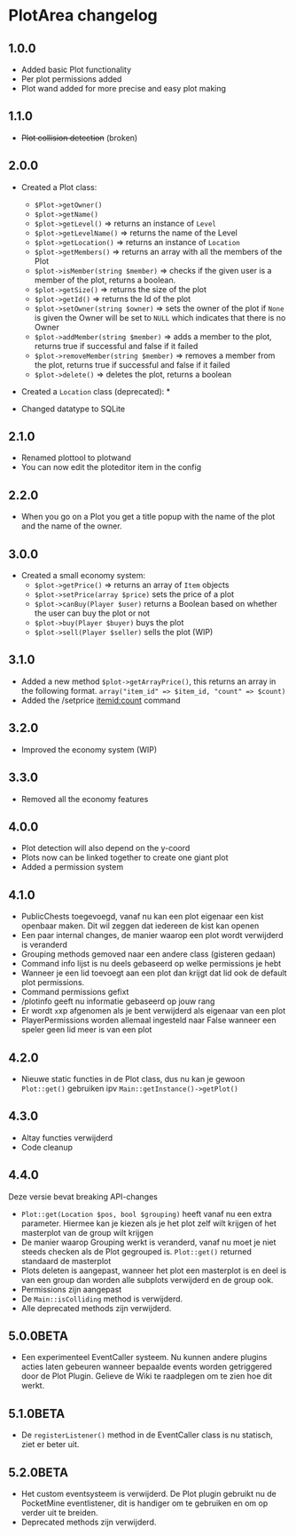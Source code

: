 # PlotArea changelog

## 1.0.0

* Added basic Plot functionality
* Per plot permissions added
* Plot wand added for more precise and easy plot making

## 1.1.0
* ~~Plot collision detection~~ (broken)

## 2.0.0
* Created a Plot class:
    * `$Plot->getOwner()`
    * `$plot->getName()`
    * `$plot->getLevel()` => returns an instance of `Level`
    * `$plot->getLevelName()` => returns the name of the Level
    * `$plot->getLocation()` => returns an instance of `Location`
    * `$plot->getMembers()` => returns an array with all the members of the Plot
    * `$plot->isMember(string $member)` => checks if the given user is a member of the plot, returns a boolean.
    * `$plot->getSize()` => returns the size of the plot
    * `$plot->getId()` => returns the Id of the plot
    * `$plot->setOwner(string $owner)` => sets the owner of the plot if `None` is given the Owner will be set to `NULL` which indicates that there is no Owner
    * `$plot->addMember(string $member)` => adds a member to the plot, returns true if successful and false if it failed
    * `$plot->removeMember(string $member)` => removes a member from the plot, returns true if successful and false if it failed
    * `$plot->delete()` => deletes the plot, returns a boolean
    
* Created a `Location` class (deprecated):
    * 
     
* Changed datatype to SQLite

## 2.1.0
* Renamed plottool to plotwand
* You can now edit the ploteditor item in the config

## 2.2.0
* When you go on a Plot you get a title popup with the name of the plot and the name of the owner.

## 3.0.0
* Created a small economy system:
    * `$plot->getPrice()` => returns an array of `Item` objects
    * `$plot->setPrice(array $price)` sets the price of a plot
    * `$plot->canBuy(Player $user)` returns a Boolean based on whether the user can buy the plot or not
    * `$plot->buy(Player $buyer)` buys the plot
    * `$plot->sell(Player $seller)` sells the plot (WIP)

## 3.1.0
* Added a new method `$plot->getArrayPrice()`, this returns an array in the following format. `array("item_id" => $item_id, "count" => $count)`
* Added the /setprice <itemid:count> command

## 3.2.0
* Improved the economy system (WIP)

## 3.3.0 
* Removed all the economy features

## 4.0.0
* Plot detection will also depend on the y-coord
* Plots now can be linked together to create one giant plot
* Added a permission system

## 4.1.0
* PublicChests toegevoegd, vanaf nu kan een plot eigenaar een kist openbaar maken. Dit wil zeggen dat iedereen de kist kan openen
* Een paar internal changes, de manier waarop een plot wordt verwijderd is veranderd
* Grouping methods gemoved naar een andere class (gisteren gedaan)
* Command info lijst is nu deels gebaseerd op welke permissions je hebt
* Wanneer je een lid toevoegt aan een plot dan krijgt dat lid ook de default plot permissions.
* Command permissions gefixt
* /plotinfo geeft nu informatie gebaseerd op jouw rang
* Er wordt `x`xp afgenomen als je bent verwijderd als eigenaar van een plot
* PlayerPermissions worden allemaal ingesteld naar False wanneer een speler geen lid meer is van een plot

## 4.2.0
* Nieuwe static functies in de Plot class, dus nu kan je gewoon `Plot::get()` gebruiken ipv `Main::getInstance()->getPlot()`

## 4.3.0
* Altay functies verwijderd
* Code cleanup

## 4.4.0
Deze versie bevat breaking API-changes
* `Plot::get(Location $pos, bool $grouping)` heeft vanaf nu een extra parameter. Hiermee kan je kiezen als je het plot zelf wilt krijgen of het masterplot van de group wilt krijgen
* De manier waarop Grouping werkt is veranderd, vanaf nu moet je niet steeds checken als de Plot gegrouped is. ``Plot::get()`` returned standaard de masterplot
* Plots deleten is aangepast, wanneer het plot een masterplot is en deel is van een group dan worden alle subplots verwijderd en de group ook.
* Permissions zijn aangepast
* De ``Main::isColliding`` method is verwijderd.
* Alle deprecated methods zijn verwijderd.

## 5.0.0BETA
* Een experimenteel EventCaller systeem. Nu kunnen andere plugins acties laten gebeuren wanneer bepaalde events worden getriggered door de Plot Plugin. Gelieve de Wiki te raadplegen om te zien hoe dit werkt.

## 5.1.0BETA
* De `registerListener()` method in de EventCaller class is nu statisch, ziet er beter uit.

## 5.2.0BETA
* Het custom eventsysteem is verwijderd. De Plot plugin gebruikt nu de PocketMine eventlistener, dit is handiger om te gebruiken en om op verder uit te breiden.
* Deprecated methods zijn verwijderd.

